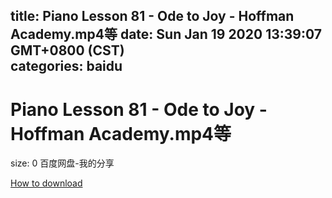 
title: Piano Lesson 81 - Ode to Joy - Hoffman Academy.mp4等
date: Sun Jan 19 2020 13:39:07 GMT+0800 (CST)    
categories: baidu
---

# Piano Lesson 81 - Ode to Joy - Hoffman Academy.mp4等
size: 0
 百度网盘-我的分享
 

[How to download](https://bpcam.bemobtrk.com/go/2ceec3aa-1ca2-46d6-b9ff-aaa5c184517c?jno=5040)